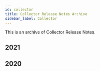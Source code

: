 ```yaml
---
id: collector
title: Collector Release Notes Archive
sidebar_label: Collector
---
```


This is an archive of Collector Release Notes.

## 2021


## 2020

